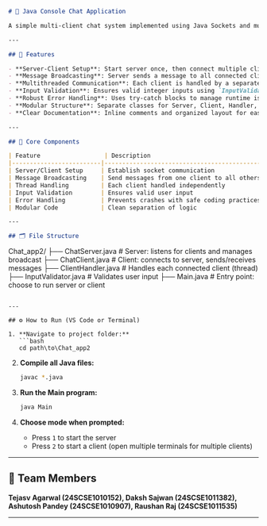 
```markdown
# 💬 Java Console Chat Application

A simple multi-client chat system implemented using Java Sockets and multithreading.

---

## 🚀 Features

- **Server-Client Setup**: Start server once, then connect multiple clients.
- **Message Broadcasting**: Server sends a message to all connected clients.
- **Multithreaded Communication**: Each client is handled by a separate thread.
- **Input Validation**: Ensures valid integer inputs using `InputValidator`.
- **Robust Error Handling**: Uses try-catch blocks to manage runtime issues.
- **Modular Structure**: Separate classes for Server, Client, Handler, etc.
- **Clear Documentation**: Inline comments and organized layout for easy understanding.

---

## 🧠 Core Components

| Feature                  | Description                                      |
|-------------------------|--------------------------------------------------|
| Server/Client Setup     | Establish socket communication                   |
| Message Broadcasting    | Send messages from one client to all others      |
| Thread Handling         | Each client handled independently                |
| Input Validation        | Ensures valid user input                         |
| Error Handling          | Prevents crashes with safe coding practices      |
| Modular Code            | Clean separation of logic                        |

---

## 🗂️ File Structure

```

Chat\_app2/
├── ChatServer.java         # Server: listens for clients and manages broadcast
├── ChatClient.java         # Client: connects to server, sends/receives messages
├── ClientHandler.java      # Handles each connected client (thread)
├── InputValidator.java     # Validates user input
├── Main.java               # Entry point: choose to run server or client

````

---

## ⚙️ How to Run (VS Code or Terminal)

1. **Navigate to project folder:**
   ```bash
   cd path\to\Chat_app2
````

2. **Compile all Java files:**

   ```bash
   javac *.java
   ```

3. **Run the Main program:**

   ```bash
   java Main
   ```

4. **Choose mode when prompted:**

   * Press `1` to start the server
   * Press `2` to start a client (open multiple terminals for multiple clients)

---

## 👥 Team Members

**Tejasv Agarwal (24SCSE1010152), Daksh Sajwan (24SCSE1011382), Ashutosh Pandey (24SCSE1010907), Raushan Raj (24SCSE1011535)**

---

